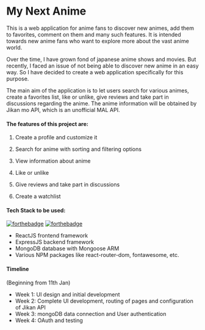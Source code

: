 # My Next Anime

This is a web application for anime fans to discover new animes, add them to favorites, comment on them and many such features. It is intended towards new anime fans who want to explore more about the vast anime world.

Over the time, I have grown fond of japanese anime shows and movies. But recently, I faced an issue of not being able to discover new anime in an easy way. So I have decided to create a web application specifically for this purpose.

The main aim of the application is to let users search for various animes, create a favorites list, like or unlike, give reviews and take part in discussions regarding the anime. The anime information will be obtained by Jikan mo API, which is an unofficial MAL API.

#### The features of this project are:

1. Create a profile and customize it

2. Search for anime with sorting and filtering options

3. View information about anime

4. Like or unlike

5. Give reviews and take part in discussions

6. Create a watchlist

#### Tech Stack to be used:

[![forthebadge](https://forthebadge.com/images/badges/made-with-javascript.svg)](https://github.com/Abg4real/my-next-anime) [![forthebadge](https://forthebadge.com/images/badges/built-with-love.svg)](https://github.com/Abg4real/my-next-anime)

- ReactJS frontend framework
- ExpressJS backend framework
- MongoDB database with Mongoose ARM
- Various NPM packages like react-router-dom, fontawesome, etc.

#### Timeline

(Beginning from 11th Jan)

- Week 1: UI design and initial development
- Week 2: Complete UI development, routing of pages and configuration of Jikan API
- Week 3: mongoDB data connection and User authentication
- Week 4: OAuth and testing
